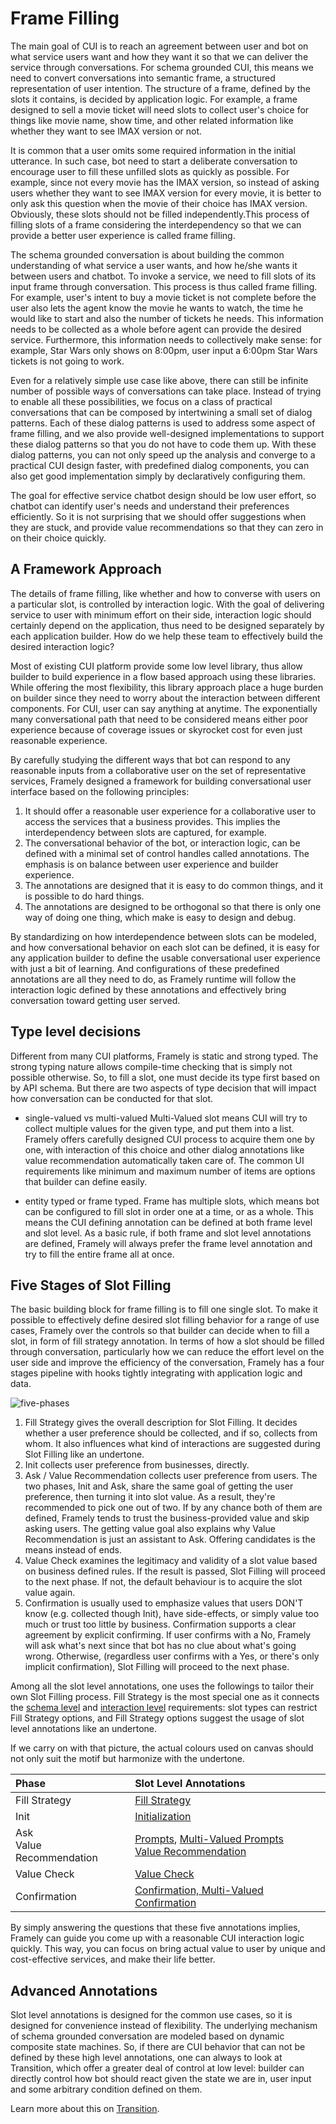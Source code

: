 # Frame Filling

The main goal of CUI is to reach an agreement between user and bot on what service users want and how they want it so that we can deliver the service through conversations. For schema grounded CUI, this means we need to convert conversations into semantic frame, a structured representation of user intention. The structure of a frame, defined by the slots it contains, is decided by application logic. For example, a frame designed to sell a movie ticket will need slots to collect user's choice for things like movie name, show time, and other related information like whether they want to see IMAX version or not. 

It is common that a user omits some required information in the initial utterance. In such case, bot need to start a deliberate conversation to encourage user to fill these unfilled slots as quickly as possible.  For example, since not every movie has the IMAX version, so instead of asking users whether they want to see IMAX version for every movie, it is better to only ask this question when the movie of their choice has IMAX version. Obviously, these slots should not be filled independently.This process of filling slots of a frame considering the interdependency so that we can provide a better user experience is called frame filling.

The schema grounded conversation is about building the common understanding of what service a user wants, and how he/she wants it between users and chatbot. To invoke a service, we need to fill slots of its input frame through conversation. This process is thus called frame filling.  For example, user's intent to buy a movie ticket is not complete before the user also lets the agent know the movie he wants to watch, the time he would like to start and also the number of tickets he needs. This information needs to be collected as a whole before agent can provide the desired service. Furthermore, this information needs to collectively make sense: for example, Star Wars only shows on 8:00pm, user input a 6:00pm Star Wars tickets is not going to work. 


Even for a relatively simple use case like above, there can still be infinite number of possible ways of conversations can take place. Instead of trying to enable all these possibilities, we focus on a class of practical conversations that can be composed by intertwining a small set of dialog patterns. Each of these dialog patterns is used to address some aspect of frame filling, and we also provide well-designed implementations to support these dialog patterns so that you do not have to code them up. With these dialog patterns, you can not only speed up the analysis and converge to a practical CUI design faster, with predefined dialog components, you can also get good implementation simply by declaratively configuring them.


The goal for effective service chatbot design should be low user effort, so chatbot can identify user's needs and understand their preferences efficiently. So it is not surprising that we should offer suggestions when they are stuck, and provide value recommendations so that they can zero in on their choice quickly.

## A Framework Approach
The details of frame filling, like whether and how to converse with users on a particular slot, is controlled by interaction logic. With the goal of delivering service to user with minimum effort on their side, interaction logic should certainly depend on the application, thus need to be designed separately by each application builder. How do we help these team to effectively build the desired interaction logic? 

Most of existing CUI platform provide some low level library, thus allow builder to build experience in a flow based approach using these libraries. While offering the most flexibility, this library approach place a huge burden on builder since they need to worry about the interaction between different components. For CUI, user can say anything at anytime. The exponentially many conversational path that need to be considered means either poor experience because of coverage issues or skyrocket cost for even just reasonable experience.

By carefully studying the different ways that bot can respond to any reasonable inputs from a collaborative user on the set of representative services, Framely designed a framework for building conversational user interface based on the following principles:
1. It should offer a reasonable user experience for a collaborative user to access the services that a business provides. This implies the interdependency between slots are captured, for example.
2. The conversational behavior of the bot, or interaction logic, can be defined with a minimal set of control handles called annotations. The emphasis is on balance between user experience and builder experience.  
3. The annotations are designed that it is easy to do common things, and it is possible to do hard things.
4. The annotations are designed to be orthogonal so that there is only one way of doing one thing, which make is easy to design and debug.

By standardizing on how interdependence between slots can be modeled, and how conversational behavior on each slot can be defined, it is easy for any application builder to define the usable conversational user experience with just a bit of learning. And configurations of these predefined annotations are all they need to do, as Framely runtime will follow the interaction logic defined by these annotations and effectively bring conversation toward getting user served.

## Type level decisions 
Different from many CUI platforms, Framely is static and strong typed. The strong typing nature allows compile-time checking that is simply not possible otherwise. So, to fill a slot, one must decide its type first based on by API schema. But there are two aspects of type decision that will impact how conversation can be conducted for that slot. 

- single-valued vs multi-valued
  Multi-Valued slot means CUI will try to collect multiple values for the given type, and put them into a list. Framely offers carefully designed CUI process to acquire them one by one, with interaction of this choice and other dialog annotations like value recommendation automatically taken care of. The common UI requirements like minimum and maximum number of items are options that builder can define easily.

- entity typed or frame typed.
  Frame has multiple slots, which means bot can be configured to fill slot in order one at a time, or as a whole. This means the CUI defining annotation can be defined at both frame level and slot level. As a basic rule, if both frame and slot level annotations are defined, Framely will always prefer the frame level annotation and try to fill the entire frame all at once.

## Five Stages of Slot Filling
The basic building block for frame filling is to fill one single slot. To make it possible to effectively define desired slot filling behavior for a range of use cases, Framely over the controls so that builder can decide when to fill a slot, in form of fill strategy annotation. In terms of how a slot should be filled through conversation, particularly how we can reduce the effort level on the user side and improve the efficiency of the conversation, Framely has a four stages pipeline with hooks tightly integrating with application logic and data.

![five-phases](/images/annotation/fivephases.png)

1. Fill Strategy gives the overall description for Slot Filling. It decides whether a user preference should be collected, and if so, collects from whom. It also influences what kind of interactions are suggested during Slot Filling like an undertone.
2. Init collects user preference from businesses, directly. 
3. Ask / Value Recommendation collects user preference from users. The two phases, Init and Ask, share the same goal of getting the user preference, then turning it into slot value. As a result, they're recommended to pick one out of two. If by any chance both of them are defined, Framely tends to trust the business-provided value and skip asking users. The getting value goal also explains why Value Recommendation is just an assistant to Ask. Offering candidates is the means instead of ends.
4. Value Check examines the legitimacy and validity of a slot value based on business defined rules. If the result is passed, Slot Filling will proceed to the next phase. If not, the default behaviour is to acquire the slot value again.
5. Confirmation is usually used to emphasize values that users DON'T know (e.g. collected though Init), have side-effects, or simply value too much or trust too little by business. Confirmation supports a clear agreement by explicit confirming. If user confirms with a No, Framely will ask what's next since that bot has no clue about what's going wrong. Otherwise, (regardless user confirms with a Yes, or there's only implicit confirmation), Slot Filling will proceed to the next phase.

Among all the slot level annotations, one uses the followings to tailor their own Slot Filling process. Fill Strategy is the most special one as it connects the [schema level](https://www.framely.ai/guide/components.html#schema) and [interaction level](https://www.framely.ai/guide/components.html#interaction-logic) requirements: slot types can restrict Fill Strategy options, and Fill Strategy options suggest the usage of slot level annotations like an undertone. 

If we carry on with that picture, the actual colours used on canvas should not only suit the motif but harmonize with the undertone.

| Phase                    | Slot Level Annotations                             |
| :----------------------- | :------------------------------------------------- |
| Fill Strategy            | [Fill Strategy](https://www.framely.ai/reference/annotations/fillstrategy.html)                                      |
| Init                     | [Initialization]((https://www.framely.ai/reference/annotations/init.html))                                     |
| Ask<br/> Value Recommendation | [Prompts](https://www.framely.ai/reference/annotations/prompts.html), [Multi-Valued Prompts]((https://www.framely.ai/reference/annotations/mvprompts.html))<br/>[Value Recommendation](https://www.framely.ai/reference/annotations/vr.html) |
| Value Check              | [Value Check](https://www.framely.ai/reference/annotations/vc.html)                                        |
| Confirmation             | [Confirmation, Multi-Valued Confirmation](https://www.framely.ai/reference/annotations/confirmation.html)            |


By simply answering the questions that these five annotations implies, Framely can guide you come up with a reasonable CUI interaction logic quickly. This way, you can focus on bring actual value to user by unique and cost-effective services, and make their life better.   


## Advanced Annotations

Slot level annotations is designed for the common use cases, so it is designed for convenience instead of flexibility. The underlying mechanism of schema grounded conversation are modeled based on dynamic composite state machines. So, if there are CUI behavior that can not be defined by these high level annotations, one can always to look at Transition, which offer a greater deal of control at low level: builder can directly control how bot should react given the state we are in, user input and some arbitrary condition defined on them. 

Learn more about this on [Transition](https://www.framely.ai/reference/annotations/transition.html).



